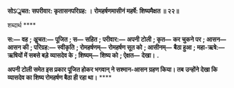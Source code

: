**सोऽॢचत: सपरीवार: कृतासनपरिग्रह: ।** **रोमहर्षणमासीनं महर्षे: शिष्यमैक्षत ॥ २२॥** 

शब्दार्थ **** 

**स:—** **वह** **; अॢचत:—** **पूजित** **; स—** **सहित** **; परीवार:—** **अपनी टोली** **; कृत—** **कर चुकने पर** **; आसन—** **आसन की** **; परिग्रह:—** **स्वीकृति** **; रोमहर्षणम्—** **रोमहर्षण सूत को** **; आसीनम्—** **बैठा हुआ** **; महा-ऋषे:—** **ऋषियों में सबसे बड़े व्यासदेव के** **; शिष्यम्—** **शिष्य को** **; ऐक्षत—** **देखा।** **.** 

**अपनी टोली समेत इस प्रकार पूजित होकर भगवान् ने सश्मान-आसन ग्रहण किया। तब** **उन्होंने देखा कि व्यासदेव का शिष्य रोमहर्षण बैठा ही रहा था।** **** 